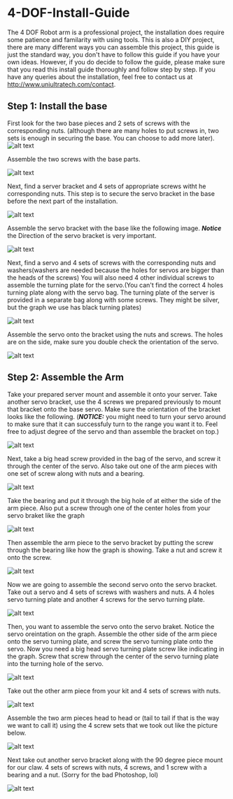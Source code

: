 # 4-DOF-Install-Guide
The 4 DOF Robot arm is a professional project, the installation does require some patience and familarity with using tools. This is also a DIY project, there are many different ways you can assemble this project, this guide is just the standard way, you don't have to follow this guide if you have your own ideas. However, if you do decide to follow the guide, please make sure that you read this install guide thoroughly and follow step by step. If you have any queries about the installation, feel free to contact us at http://www.uniultratech.com/contact.

## Step 1: Install the base
First look for the two base pieces and 2 sets of screws with the corresponding nuts. (although there are many holes to put screws in, two sets is enough in securing the base. You can choose to add more later). 
![alt text](https://user-images.githubusercontent.com/68445659/87828902-d70b8d80-c832-11ea-985c-ae677020e71c.jpg)


Assemble the two screws with the base parts.


![alt text](https://user-images.githubusercontent.com/68445659/87828906-d7a42400-c832-11ea-85e5-f2c067135f3c.jpg)

Next, find a server bracket and 4 sets of appropriate screws witht he corresponding nuts. This step is to secure the servo bracket in the base before the next part of the installation. 

![alt text](https://user-images.githubusercontent.com/68445659/87828910-d83cba80-c832-11ea-842a-64b211d4ba5b.jpg)

Assemble the servo bracket with the base like the following image. ***Notice*** the Direction of the servo bracket is very important. 

![alt text](https://user-images.githubusercontent.com/68445659/87828911-d8d55100-c832-11ea-845a-f26b45de11d6.jpg)

Next, find a servo and 4 sets of screws with the corresponding nuts and washers(washers are needed because the holes for servos are bigger than the heads of the screws) You will also need 4 other individual screws to assemble the turning plate for the servo.(You can't find the correct 4 holes turning plate along with the servo bag. The turning plate of the server is provided in a separate bag along with some screws. They might be silver, but the graph we use has black turning plates)

![alt text](https://user-images.githubusercontent.com/68445659/87828913-d8d55100-c832-11ea-9402-1a4518a844bd.jpg)

Assemble the servo onto the bracket using the nuts and screws. The holes are on the side, make sure you double check the orientation of the servo. 

![alt text](https://user-images.githubusercontent.com/68445659/87828938-e12d8c00-c832-11ea-9ab7-c189bf006dc4.jpg)

## Step 2: Assemble the Arm
Take your prepared server mount and assemble it onto your server. Take another servo bracket, use the 4 screws we prepared previously to mount that bracket onto the base servo. Make sure the orientation of the bracket looks like the following. (***NOTICE:*** you might need to turn your servo around to make sure that it can successfuly turn to the range you want it to. Feel free to adjust degree of the servo and than assemble the bracket on top.)

![alt text](https://user-images.githubusercontent.com/68445659/87834726-fa890500-c83f-11ea-9d5e-8935e4d12d91.jpg)

Next, take a big head screw provided in the bag of the servo, and screw it through the center of the servo. Also take out one of the arm pieces with one set of screw along with nuts and a bearing. 

![alt text](https://user-images.githubusercontent.com/68445659/87834727-fa890500-c83f-11ea-96f7-5087fc473576.jpg)

Take the bearing and put it through the big hole of at either the side of the arm piece. Also put a screw through one of the center holes from your servo braket like the graph

![alt text](https://user-images.githubusercontent.com/68445659/87834729-fb219b80-c83f-11ea-9593-37b72c5f60dc.jpg)

Then assemble the arm piece to the servo bracket by putting the screw through the bearing like how the graph is showing. Take a nut and screw it onto the screw. 

![alt text](https://user-images.githubusercontent.com/68445659/87834732-fb219b80-c83f-11ea-87f6-335f6a38c6d4.jpg)

Now we are going to assemble the second servo onto the servo bracket. Take out a servo and 4 sets of screws with washers and nuts. A 4 holes servo turning plate and another 4 screws for the servo turning plate. 

![alt text](https://user-images.githubusercontent.com/68445659/87834733-fb219b80-c83f-11ea-98e9-81adb5ac6290.jpg)

Then, you want to assemble the servo onto the servo braket. Notice the servo oreintation on the graph. Assemble the other side of the arm piece onto the servo turning plate, and screw the servo turning plate onto the servo. Now you need a big head servo turning plate screw like indicating in the graph. Screw that screw through the center of the servo turning plate into the turning hole of the servo. 

![alt text](https://user-images.githubusercontent.com/68445659/87834734-fbba3200-c83f-11ea-8fe9-e0dc3d11e598.jpg)

Take out the other arm piece from your kit and 4 sets of screws with nuts. 

![alt text](https://user-images.githubusercontent.com/68445659/87834736-fbba3200-c83f-11ea-964e-23e10db84a5e.jpg)

Assemble the two arm pieces head to head or (tail to tail if that is the way we want to call it) using the 4 screw sets that we took out like the picture below. 

![alt text](https://user-images.githubusercontent.com/68445659/87834737-fc52c880-c83f-11ea-9f31-d6277dd43c78.jpg)

Next take out another servo bracket along with the 90 degree piece mount for our claw. 4 sets of screws with nuts, 4 screws, and 1 screw with a bearing and a nut. (Sorry for the bad Photoshop, lol)

![alt text](https://user-images.githubusercontent.com/68445659/87836497-26f35000-c845-11ea-89b2-8a663eb87cda.png)


